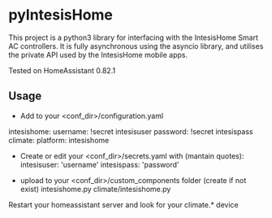 # pyIntesisHome
This project is a python3 library for interfacing with the IntesisHome Smart AC controllers.
It is fully asynchronous using the asyncio library, and utilises the private API used by the IntesisHome mobile apps.

Tested on HomeAssistant 0.82.1

## Usage
  - Add to your  <conf_dir>/configuration.yaml
  
intesishome:
  username: !secret intesisuser
  password: !secret intesispass
climate:
  platform: intesishome

  - Create or edit your <conf_dir>/secrets.yaml with (mantain quotes):
intesisuser: 'username'
intesispass: 'password'

  - upload to your <conf_dir>/custom_components folder (create if not exist)
  intesishome.py
  climate/intesishome.py
  
  
  
 Restart your homeassistant server and look for your climate.* device

